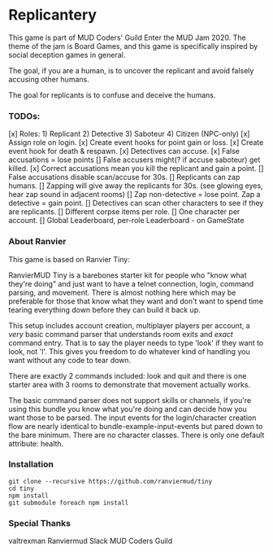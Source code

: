 
# Replicantery

This game is part of MUD Coders' Guild Enter the MUD Jam 2020. The theme of the jam is Board Games, and this game is specifically inspired by social deception games in general.

The goal, if you are a human, is to uncover the replicant and avoid falsely accusing other humans.

The goal for replicants is to confuse and deceive the humans.

### TODOs:

[x] Roles: 1) Replicant 2) Detective 3) Saboteur 4) Citizen (NPC-only)
[x] Assign role on login.
[x] Create event hooks for point gain or loss.
[x] Create event hook for death & respawn.
[x] Detectives can accuse.
[x] False accusations = lose points
[] False accusers might(? if accuse saboteur) get killed.
[x] Correct accusations mean you kill the replicant and gain a point.
[] False accusations disable scan/accuse for 30s.
[] Replicants can zap humans.
[] Zapping will give away the replicants for 30s. (see glowing eyes, hear zap sound in adjacent rooms)
[] Zap non-detective = lose point. Zap a detective = gain point.
[] Detectives can scan other characters to see if they are replicants.
[] Different corpse items per role.
[] One character per account.
[] Global Leaderboard, per-role Leaderboard - on GameState


### About Ranvier
This game is based on Ranvier Tiny:

RanvierMUD Tiny is a barebones starter kit for people who "know what they're doing" and just want to have a telnet
connection, login, command parsing, and movement. There is almost nothing here which may be preferable for those that
know what they want and don't want to spend time tearing everything down before they can build it back up.

This setup includes account creation, multiplayer players per account, a _very_ basic command parser that understands
room exits and _exact_ command entry.  That is to say the player needs to type 'look' if they want to look, not 'l'.
This gives you freedom to do whatever kind of handling you want without any code to tear down.

There are exactly 2 commands included: look and quit and there is one starter area with 3 rooms to demonstrate that
movement actually works.

The basic command parser does not support skills or channels, if you're using this bundle you know what you're doing and
can decide how you want those to be parsed.  The input events for the login/character creation flow are nearly identical
to bundle-example-input-events but pared down to the bare minimum. There are no character classes. There is only one
default attribute: health.

### Installation

```
git clone --recursive https://github.com/ranviermud/tiny
cd tiny
npm install
git submodule foreach npm install
```


### Special Thanks

valtrexman
Ranviermud Slack
MUD Coders Guild
